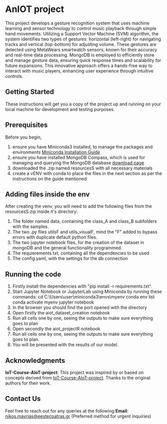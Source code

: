 # AnIOT project
This project develops a gesture recognition system that uses machine learning and sensor technology to control music playback through simple hand movements. Utilizing a Support Vector Machine (SVM) algorithm, the system identifies two types of gestures: horizontal (left-right) for navigating tracks and vertical (top-bottom) for adjusting volume. These gestures are detected using MetaWears smartwatch sensors, known for their accuracy and real-time data processing. MongoDB is employed to efficiently store and manage gesture data, ensuring quick response times and scalability for future expansions. This innovative approach offers a hands-free way to interact with music players, enhancing user experience through intuitive controls.

## Getting Started
These instructions will get you a copy of the project up and running on your local machine for development and testing purposes.

## Prerequisites
Before you begin,
1. ensure you have Miniconda3 installed, to manage the packages and environments
[Miniconda Installation Guide](https://docs.conda.io/en/latest/miniconda.html)
2. ensure you have installed MongoDB Compass, which is used for managing and querying the MongoDB database
[download page](https://www.mongodb.com/try/download/compass)
3. downloaded the .zip named resourcesS with all necessary materials
4. create a vENV with conda to place the files in the next section as per the instructions on the guide mentioned


## Adding files inside the env
After creating the venv, you will need to add the following files from the resourcesS.zip inside it's directory:
1. The folder named data, containing the class_A and class_B subfolders with the samples.
2. The two .py files utilsF and utils_visualF, mind the "F" added to bypass errors with duplicate default python files.
3. The two jupyter notebook files, for the creation of the dataset in mongoDB and the general functionality programmed.
4. The requierements.txt, containing all the dependencies to be used
5. The config.yaml, with the settings for the db connection

## Running the code
1. Firstly install the dependencies with "pip install -r requirements.txt".
2. Start Jupyter Notebook or JupyterLab using Miniconda by running these commands:
    cd C:\Users\user\miniconda3\envs\myenv 
    conda env list
    conda activate myenv
    jupyter notebook
3. In the browser you should find the port opened with the directory
4. Open firstly the aiot_dataset_creation notebook
5. Run all cells one by one, seeing the outputs to make sure everything goes to plan
6. Open secondly the aiot_projectR notebook
7. Run all cells one by one, seeing the outputs to make sure everything goes to plan.
8. You will be presented with the results of our model.

## Acknowledgments
**IoT-Course-AIoT-project**: This project was inspired by or based on concepts derived from [IoT-Course-AIoT-project](https://github.com/AIoT-Group-UoP/IoT-Course-AIoT-project). Thanks to the original authors for their work.

## Contact Us
Feel free to reach out for any queries at the following
**Email**: [nikos.mavrias@eestecpatras.gr](mailto:nikos.mavrias@eestecpatras.gr) (Preferred method for urgent inquiries)


